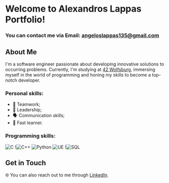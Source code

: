 # Welcome to Alexandros Lappas Portfolio!

### You can contact me via Email: angeloslappas135@gmail.com

## About Me

I'm a software engineer passionate about developing innovative solutions to occurring problems. Currently, I'm studying at [42 Wolfsburg](https://www.42wolfsburg.de/), immersing myself in the world of programming and honing my skills to become a top-notch developer.

### Personal skills:
- 🤝 Teamwork;
- 🏅 Leadership;
- 🗣️ Communication skills;
- 🚀 Fast learner.

### Programming skills:
![C](https://github.com/AlexLuthor135/AlexLuthor135/assets/134649029/47761db9-90d2-4e18-b89a-3becaef63f27)
 !![C++](https://github.com/AlexLuthor135/AlexLuthor135/assets/134649029/fa712d13-0a34-4c53-9303-404f41edbd4a)
 ![Python](https://github.com/AlexLuthor135/AlexLuthor135/assets/134649029/42774d65-549c-4d19-868c-a6ff3dca2a3f)
 ![UE](https://github.com/AlexLuthor135/AlexLuthor135/assets/134649029/302e9624-734b-4f77-b2f6-cc2ef3079557)
 !![SQL](https://github.com/AlexLuthor135/AlexLuthor135/assets/134649029/79037a42-3c55-424e-b948-6e53328301f7)










## Get in Touch

🌐 You can also reach out to me through [LinkedIn](www.linkedin.com/in/alexandros-lappas-18134528b).

<!---
AlexLuthor135/AlexLuthor135 is a ✨ special ✨ repository because its `README.md` (this file) appears on your GitHub profile.
You can click the Preview link to take a look at your changes.
--->
